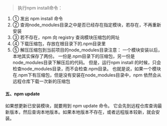 > 执行npm install命令：
1. ① 发出 npm install 命令
2. ② 查询node_modules目录之中是否已经存在指定模块，若存在，不再重新安装
3. ③ 若不存在，npm 向 registry 查询模块压缩包的网址
4. ④ 下载压缩包，存放在根目录下的.npm目录里
5. ⑤ 解压压缩包到当前项目的node_modules目录注意： 一个模块安装以后，本地其实保存了两份。
一份是.npm目录下的压缩包，另一份是node_modules目录下解压后的代码。
但是，运行npm install 的时候，只会检查node_modules目录，而不会检查.npm目录。
也就是说，如果一个模块在.npm下有压缩包，但是没有安装在node_modules目录中，npm 依然会从远程仓库下载一次新的压缩包

#### 五、npm update
如果想更新已安装模块，就要用到 npm update 命令。
它会先到远程仓库查询最新版本，然后查询本地版本。如果本地版本不存在，或者远程版本较新，就会安装。

